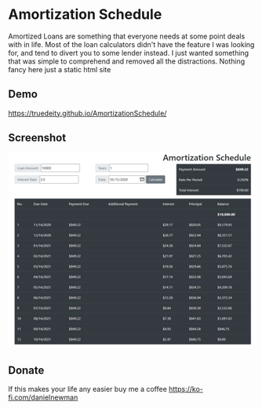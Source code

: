 # Amortization Schedule

Amortized Loans are something that everyone needs at some point deals with in life. 
Most of the loan calculators didn't have the feature I was looking for, and tend to divert you to some lender instead.
I just wanted something that was simple to comprehend and removed all the distractions.
Nothing fancy here just a static html site

## Demo

https://truedeity.github.io/AmortizationSchedule/

## Screenshot
![Screenshot](https://github.com/truedeity/AmortizationSchedule/raw/main/screenshot.png)


## Donate
If this makes your life any easier buy me a coffee
https://ko-fi.com/danielnewman




